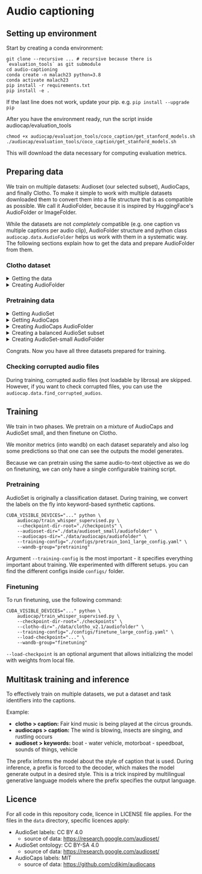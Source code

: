 # Audio captioning


## Setting up environment

Start by creating a conda environment:
```shell
git clone --recursive ... # recursive because there is `evaluation_tools` as git submodule
cd audio-captioning
conda create -n malach23 python=3.8
conda activate malach23
pip install -r requirements.txt
pip install -e .
```
If the last line does not work, update your pip. e.g. `pip install --upgrade pip`

After you have the environment ready, run the script inside audiocap/evaluation_tools
```
chmod +x audiocap/evaluation_tools/coco_caption/get_stanford_models.sh
./audiocap/evaluation_tools/coco_caption/get_stanford_models.sh
```
This will download the data necessary for computing evaluation metrics.


## Preparing data

We train on multiple datasets: Audioset (our selected subset), AudioCaps, and finally Clotho.
To make it simple to work with multiple datasets downloaded them to convert them into a file
structure that is as compatible as possible. We call it AudioFolder, because it is inspired
by HuggingFace's AudioFolder or ImageFolder.

While the datasets are not *completely* compatible (e.g. one caption vs multiple captions per
audio clip), AudioFolder structure and python class `audiocap.data.AudioFolder` helps us work
with them in a systematic way. The following sections explain how to get the data and prepare
AudioFolder from them.


### Clotho dataset

<details>
  <summary> Getting the data </summary>


```shell
mkdir -p data/clotho_v2.1/audiofolder
```

Download the data from <https://zenodo.org/record/4783391> and extract csv into the `data/clotho_v2.1` and audios into `data/clotho_v2.1/audiofolder` folder. Your tree structure should look like this:

```
audio-captioning/
├── audiocap
│   ...
...
|
├── data
│   └── clotho_v2.1
│       ├── audiofolder
│       │   ├─ development
│       │   ├─ evaluation
│       │   ├─ test
│       │   └─ validation
│       ├── clotho_captions_development.csv
│       ├── clotho_captions_evaluation.csv
│       ├── clotho_captions_validation.csv
│       ├── clotho_metadata_development.csv
│       ├── clotho_metadata_evaluation.csv
│       ├── clotho_metadata_test.csv
│       └── clotho_metadata_validation.csv
...
```

</details>


<details>
  <summary> Creating AudioFolder </summary>

Now, prepare 

```shell
python audiocap/prepare_audiofolder.py prepare-clotho-audiofolder data/clotho_v2.1/
```

This will prepare the folder into the format that is easily loadable.

To limit a size of a split (like validation and evaluation), run:

```shell
python audiocap/prepare_audiofolder.py limit-clotho-split data/clotho_v2.1/audiofolder/ validation --limit 200
python audiocap/prepare_audiofolder.py limit-clotho-split data/clotho_v2.1/audiofolder/ evaluation --limit 400
```

This will sample (with a seed) a subset with a desired size and move the remaining examples to the development split.

</details>


### Pretraining data

<details>
  <summary> Getting AudioSet </summary>

AudioSet is a large multi-label classification dataset. In our repository, we use information from
AudioSet ontology to construct keyword-based synthetic captions. This makes it possible to pretrain a
seq2seq captioning model (like Whisper) on AudioSet using an end-to-end supervised training pipeline.

AudioSet annotations are copied into this repository, but audios must be scraped from youtube.
You can use `scripts/download_audioset.sh` script that will use all cores to download and
convert audios based on youtube ids.

Make the script executable

```shell
chmod +x ./scripts/download_audioset.sh
```

Download the audio files

```shell
SPLIT='train_unbalanced' # run again with 'train_balanced' or 'eval'

mkdir -p logs/download_audioset

./scripts/download_audioset.sh \
    "data/audioset_full/csvs/${SPLIT}.csv" \
    "data/audioset_full/audios/${SPLIT}/" 2>&1 \
    | tee >( sed 's/.*\r//' > "logs/download_audioset/${SPLIT}.txt" )
```

(`sed` is there to delete output lines that just update the progress)

Please note that scraping AudioSet is best-effort only. Videos could be deleted from youtube.
Now, you should select a subset of AudioSet that suits your needs. AudioSet is heavily imbalanced,
with music and speech ocurring in a vast majority of examples. In our case, we selected
around 130k instances that covered as much of the underrepresented classes. However, before we
select the subset, we prepare AudioCaps - a different dataset we use for pretraining. This is
to prevent a leakage between the two datasets because they have audio files in common.

</details>


<details>
  <summary> Getting AudioCaps </summary>

AudioCaps is a captioning dataset with much more audios than Clotho (but is arguably of a lower quality).

AudioCaps annotations are also part of this repository. Furthermore, AudioCaps is a subset of AudioSet,
so you have all AudioCaps audios prepared once you download AudioSet.

</details>


<details>
  <summary> Creating AudioCaps AudioFolder </summary>

  Run:

  ```shell
    python audiocap/prepare_audiofolder.py prepare-audiocaps-audiofolder \
    --audiocaps-path data/audiocaps \
    --audioset-path data/audioset_full \
    --audio-format mp3
  ```

  This will copy the files from AudioSet, and prepare AudioFolder structure
  and annotations with dropped records about audios that were listed inside AudioCaps csvs
  but files were missing (unavailable when you scraped AudioSet).

</details>


<details>
  <summary> Creating a balanced AudioSet subset </summary>

  This part is most intricate. We want at the same time
  - a diverse subset
  - a balanced subset
  - a large subset
  - no leakeage with AudioCaps

  This is difficult and has no optimal solution. Especially balancing a dataset is difficult when each example has multiple labels.
  In this repository, there are some utilities help select it. If you want to select your own subset, you can look into `notebooks/select_audioset_subset.ipynb`

  However, the subset we selected is also available in this repository in `data/audioset_small`.

</details>


<details>
  <summary> Creating AudioSet-small AudioFolder </summary>

    Run:

  ```shell
    python audiocap/prepare_audiofolder.py prepare-audioset-small-audiofolder \
    --audioset-small-path data/audioset_small \
    --audioset-full-path data/audioset_full \
    --audio-format mp3
  ```

</details>

Congrats. Now you have all three datasets prepared for training.


### Checking corrupted audio files

During training, corrupted audio files (not loadable by librosa) are skipped.
However, if you want to check corrupted files, you can use the `audiocap.data.find_corrupted_audios`.


## Training

We train in two phases. We pretrain on a mixture of AudioCaps and AudioSet small, and
then finetune on Clotho.

We monitor metrics (into wandb) on each dataset separately and also log some predictions
so that one can see the outputs the model generates. 

Because we can pretrain using the same audio-to-text objective as we do on finetuning,
we can only have a single configurable training script.


### Pretraining 

AudioSet is originally a classification dataset. During training, we convert the labels on the fly
into keyword-based synthetic captions.

```shell
CUDA_VISIBLE_DEVICES="..." python \
    audiocap/train_whisper_supervised.py \
    --checkpoint-dir-root="./checkpoints" \
    --audioset-dir="./data/audioset_small/audiofolder" \
    --audiocaps-dir="./data/audiocaps/audiofolder" \
    --training-config="./configs/pretrain_1on1_large_config.yaml" \
    --wandb-group="pretraining"
```

Argument `--training-config` is the most important - it specifies everything important about training.
We experimented with different setups. you can find the different configs inside `configs/` folder.


### Finetuning

To run finetuning, use the following command:

```shell
CUDA_VISIBLE_DEVICES="..." python \
    audiocap/train_whisper_supervised.py \
    --checkpoint-dir-root="./checkpoints" \
    --clotho-dir="./data/clotho_v2.1/audiofolder" \
    --training-config="./configs/finetune_large_config.yaml" \
    --load-checkpoint="..." \
    --wandb-group="finetuning"
```

`--load-checkpoint` is an optional argument that allows initializing the model with weights from local file.


## Multitask training and inference

To effectively train on multiple datasets, we put a dataset and task identifiers into the captions.

Example:
- **clotho > caption:** Fair kind music is being played at the circus grounds.
- **audiocaps > caption:** The wind is blowing, insects are singing, and rustling occurs
- **audioset > keywords:** boat - water vehicle, motorboat - speedboat, sounds of things, vehicle

The prefix informs the model about the style of caption that is used. During inference, a prefix is
forced to the decoder, which makes the model generate output in a desired style. This is a trick
inspired by multilingual generative language models where the prefix specifies the output language.


## Licence

For all code in this repository code, licence in LICENSE file applies.
For the files in the `data` directory, specific licences apply: 

- AudioSet labels: CC BY 4.0
  - source of data: <https://research.google.com/audioset/>
- AudioSet ontology: CC BY-SA 4.0
  - source of data: <https://research.google.com/audioset/>
- AudioCaps labels: MIT
  - source of data: <https://github.com/cdjkim/audiocaps>
